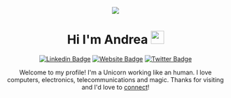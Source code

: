 <p align="center"><img src="https://media.giphy.com/media/agLzP4BYRPcOY/giphy.gif" /></p>

<div align=center>

# Hi I'm Andrea <img src="https://raw.githubusercontent.com/MartinHeinz/MartinHeinz/master/wave.gif" width="30px">

[![Linkedin Badge](https://img.shields.io/badge/-Linkedin-informational?style=for-the-badge&logo=linkedin&logoColor=white&color=2867B2)](https://www.linkedin.com/in/andrea-salvatori-432929166)
[![Website Badge](https://img.shields.io/badge/-andreasalvatori.info-3bf4fb?style=for-the-badge&logo=Firefox&logoColor=white&link=https://www.andreasalvatori.dev)](https://www.andreasalvatori.dev)
[![Twitter Badge](https://img.shields.io/badge/-Twitter-informational?style=for-the-badge&logo=twitter&logoColor=white&color=00aced)](https://twitter.com/IU6FZL)

Welcome to my profile! I'm a Unicorn working like an human. I love computers, electronics, telecommunications and magic.
Thanks for visiting and I'd love to [connect](https://www.linkedin.com/in/andrea-salvatori-432929166/)!

</div>
